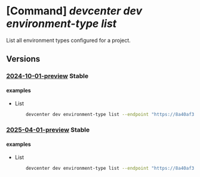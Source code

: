# [Command] _devcenter dev environment-type list_

List all environment types configured for a project.

## Versions

### [2024-10-01-preview](/Resources/data-plane/microsoft.devcenter/L3Byb2plY3RzL3t9L2Vudmlyb25tZW50dHlwZXM=/2024-10-01-preview.xml) **Stable**

<!-- data-plane:microsoft.devcenter /projects/{}/environmenttypes 2024-10-01-preview -->

#### examples

- List
    ```bash
        devcenter dev environment-type list --endpoint "https://8a40af38-3b4c-4672-a6a4-5e964b1870ed-contosodevcenter.centralus.devcenter.azure.com/" --project-name "DevProject"
    ```

### [2025-04-01-preview](/Resources/data-plane/microsoft.devcenter/L3Byb2plY3RzL3t9L2Vudmlyb25tZW50dHlwZXM=/2025-04-01-preview.xml) **Stable**

<!-- data-plane:microsoft.devcenter /projects/{}/environmenttypes 2025-04-01-preview -->

#### examples

- List
    ```bash
        devcenter dev environment-type list --endpoint "https://8a40af38-3b4c-4672-a6a4-5e964b1870ed-contosodevcenter.centralus.devcenter.azure.com/" --project-name "DevProject"
    ```
